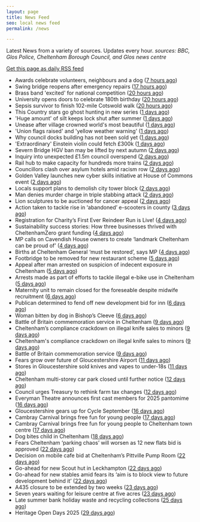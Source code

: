 ```yaml
---
layout: page
title: News Feed
seo: local news feed
permalink: /news

---
```


Latest News from a variety of sources. Updates every hour.
_sources: BBC, Glos Police, Cheltenham Borough Council, and Glos news centre_

[Get this page as daily RSS feed](/daily.rss)

<!-- news_marker starts -->
- Awards celebrate volunteers, neighbours and a dog ([7 hours ago](https://www.bbc.com/news/articles/c80gev9z249o?at_medium=RSS&at_campaign=rss))
- Swing bridge reopens after emergency repairs ([17 hours ago](https://www.bbc.com/news/articles/cly63xp2rj3o?at_medium=RSS&at_campaign=rss))
- Brass band 'excited' for national competition ([20 hours ago](https://www.bbc.com/news/articles/ced5nevz032o?at_medium=RSS&at_campaign=rss))
- University opens doors to celebrate 180th birthday ([20 hours ago](https://www.bbc.com/news/articles/cq8eky13dk3o?at_medium=RSS&at_campaign=rss))
- Sepsis survivor to finish 102-mile Cotswold walk ([20 hours ago](https://www.bbc.com/news/articles/crkje15x81eo?at_medium=RSS&at_campaign=rss))
- This Country stars go ghost hunting in new series ([1 days ago](https://www.bbc.com/news/articles/crrjdjerkp2o?at_medium=RSS&at_campaign=rss))
- 'Huge amount' of silt keeps lock shut after summer ([1 days ago](https://www.bbc.com/news/articles/cn0xjqjlpyeo?at_medium=RSS&at_campaign=rss))
- Unease after village crowned world's most beautiful ([1 days ago](https://www.bbc.com/news/articles/c9qn445j8qgo?at_medium=RSS&at_campaign=rss))
- 'Union flags raised' and 'yellow weather warning' ([1 days ago](https://www.bbc.com/news/articles/cp8jyypg37jo?at_medium=RSS&at_campaign=rss))
- Why council docks building has not been sold yet ([1 days ago](https://www.bbc.com/news/articles/cqlzyd675ypo?at_medium=RSS&at_campaign=rss))
- 'Extraordinary' Einstein violin could fetch £300k ([1 days ago](https://www.bbc.com/news/articles/cg42ze6nq6vo?at_medium=RSS&at_campaign=rss))
- Severn Bridge HGV ban may be lifted by next autumn ([2 days ago](https://www.bbc.com/news/articles/cx2rp35ypjno?at_medium=RSS&at_campaign=rss))
- Inquiry into unexpected £1.5m council overspend ([2 days ago](https://www.bbc.com/news/articles/czdjl2gq34zo?at_medium=RSS&at_campaign=rss))
- Rail hub to make capacity for hundreds more trains ([2 days ago](https://www.bbc.com/news/articles/cd72xg7500go?at_medium=RSS&at_campaign=rss))
- Councillors clash over asylum hotels amid racism row ([2 days ago](https://gloucesternewscentre.co.uk/councillors-clash-over-asylum-hotels-amid-racism-row/))
- Golden Valley launches new cyber skills initiative at  House of Commons event ([2 days ago](https://www.cheltenham.gov.uk/news/article/3047/golden_valley_launches_new_cyber_skills_initiative_at_house_of_commons_event))
- Locals support plans to demolish city tower block ([2 days ago](https://www.bbc.com/news/articles/c931l7qxdx5o?at_medium=RSS&at_campaign=rss))
- Man denies murder charge in triple stabbing attack ([2 days ago](https://www.bbc.com/news/articles/cly14xnndvpo?at_medium=RSS&at_campaign=rss))
- Lion sculptures to be auctioned for cancer appeal ([2 days ago](https://www.bbc.com/news/articles/ce32lk7vk10o?at_medium=RSS&at_campaign=rss))
- Action taken to tackle rise in ‘abandoned’ e-scooters in county ([3 days ago](https://gloucesternewscentre.co.uk/action-taken-to-tackle-rise-in-abandoned-e-scooters-in-county/))
- Registration for Charity’s First Ever Reindeer Run is Live! ([4 days ago](https://gloucesternewscentre.co.uk/registration-for-charitys-first-ever-reindeer-run-is-live/))
- Sustainability success stories: How three businesses thrived with CheltenhamZero grant funding ([4 days ago](https://www.cheltenham.gov.uk/news/article/3046/sustainability_success_stories_how_three_businesses_thrived_with_cheltenhamzero_grant_funding))
- MP calls on Cavendish House owners to create ‘landmark Cheltenham can be proud of’ ([4 days ago](https://gloucesternewscentre.co.uk/mp-calls-on-cavendish-house-owners-to-create-landmark-cheltenham-can-be-proud-of/))
- Births at Cheltenham General ‘must be restored’, says MP ([4 days ago](https://gloucesternewscentre.co.uk/births-at-cheltenham-general-must-be-restored-says-mp/))
- Footbridge to be removed for new restaurant scheme ([5 days ago](https://gloucesternewscentre.co.uk/footbridge-to-be-removed-for-new-restaurant-scheme/))
- Appeal after man arrested on suspicion of indecent exposure in Cheltenham ([5 days ago](https://gloucesternewscentre.co.uk/appeal-after-man-arrested-on-suspicion-of-indecent-exposure-in-cheltenham/))
- Arrests made as part of efforts to tackle illegal e-bike use in Cheltenham ([5 days ago](https://gloucesternewscentre.co.uk/arrests-made-as-part-of-efforts-to-tackle-illegal-e-bike-use-in-cheltenham/))
- Maternity unit to remain closed for the foreseable despite midwife recruitment ([6 days ago](https://gloucesternewscentre.co.uk/maternity-unit-to-remain-closed-for-the-foreseable-despite-midwife-recruitment/))
- Publican determined to fend off new development bid for inn ([6 days ago](https://gloucesternewscentre.co.uk/publican-determined-to-fend-off-new-development-bid-for-inn/))
- Woman bitten by dog in Bishop’s Cleeve ([6 days ago](https://gloucesternewscentre.co.uk/woman-bitten-by-dog-in-bishops-cleeve/))
- Battle of Britain commemoration service in Cheltenham ([9 days ago](https://gloucesternewscentre.co.uk/battle-of-britain-commemoration-service-in-cheltenham/))
- Cheltenham’s compliance crackdown on illegal knife sales to minors ([9 days ago](https://gloucesternewscentre.co.uk/cheltenhams-compliance-crackdown-on-illegal-knife-sales-to-minors/))
- Cheltenham's compliance crackdown on illegal knife sales to minors ([9 days ago](https://www.cheltenham.gov.uk/news/article/3045/cheltenhams_compliance_crackdown_on_illegal_knife_sales_to_minors))
- Battle of Britain commemoration service ([9 days ago](https://www.cheltenham.gov.uk/news/article/3044/battle_of_britain_commemoration_service))
- Fears grow over future of Gloucestershire Airport ([11 days ago](https://gloucesternewscentre.co.uk/fears-grow-over-future-of-gloucestershire-airport/))
- Stores in Gloucestershire sold knives and vapes to under-18s ([11 days ago](https://gloucesternewscentre.co.uk/stores-in-gloucestershire-sold-knives-and-vapes-to-under-18s/))
- Cheltenham multi-storey car park closed until further notice ([12 days ago](https://gloucesternewscentre.co.uk/cheltenham-multi-storey-car-park-closed-until-further-notice/))
- Council urges Treasury to rethink farm tax changes ([12 days ago](https://www.bbc.co.uk/sounds/play/p0m063k7?at_medium=RSS&at_campaign=rss))
- Everyman Theatre announces first cast members for 2025 pantomime ([16 days ago](https://gloucesternewscentre.co.uk/everyman-theatre-announces-first-cast-members-for-2025-pantomime/))
- Gloucestershire gears up for Cycle September ([16 days ago](https://gloucesternewscentre.co.uk/gloucestershire-gears-up-for-cycle-september/))
- Cambray Carnival brings free fun for young people ([17 days ago](https://gloucesternewscentre.co.uk/cambray-carnival-brings-free-fun-for-young-people/))
- Cambray Carnival brings free fun for young people to Cheltenham town centre ([17 days ago](https://www.cheltenham.gov.uk/news/article/3043/cambray_carnival_brings_free_fun_for_young_people_to_cheltenham_town_centre))
- Dog bites child in Cheltenham ([18 days ago](https://gloucesternewscentre.co.uk/dog-bites-child-in-cheltenham/))
- Fears Cheltenham ‘parking chaos’ will worsen as 12 new flats bid is approved ([22 days ago](https://gloucesternewscentre.co.uk/fears-cheltenham-parking-chaos-will-worsen-as-12-new-flats-bid-is-approved/))
- Decision on mobile cafe bid at Cheltenham’s Pittville Pump Room ([22 days ago](https://gloucesternewscentre.co.uk/decision-on-mobile-cafe-bid-at-cheltenhams-pittville-pump-room/))
- Go-ahead for new Scout hut in Leckhampton ([22 days ago](https://gloucesternewscentre.co.uk/go-ahead-for-new-scout-hut-in-leckhampton/))
- Go-ahead for new stables amid fears its ‘aim is to block view to future development behind it’ ([22 days ago](https://gloucesternewscentre.co.uk/go-ahead-for-new-stables-amid-fears-its-aim-is-to-block-view-to-future-development-behind-it/))
- A435 closure to be extended by two weeks ([23 days ago](https://gloucesternewscentre.co.uk/a435-closure-to-be-extended-by-two-weeks/))
- Seven years waiting for leisure centre at five acres ([23 days ago](https://www.bbc.co.uk/sounds/play/p0ly5g42?at_medium=RSS&at_campaign=rss))
- Late summer bank holiday waste and recycling collections ([25 days ago](https://www.cheltenham.gov.uk/news/article/3042/late_summer_bank_holiday_waste_and_recycling_collections))
- Heritage Open Days 2025 ([29 days ago](https://www.cheltenham.gov.uk/news/article/3041/heritage_open_days_2025))

<!-- news_marker ends -->
